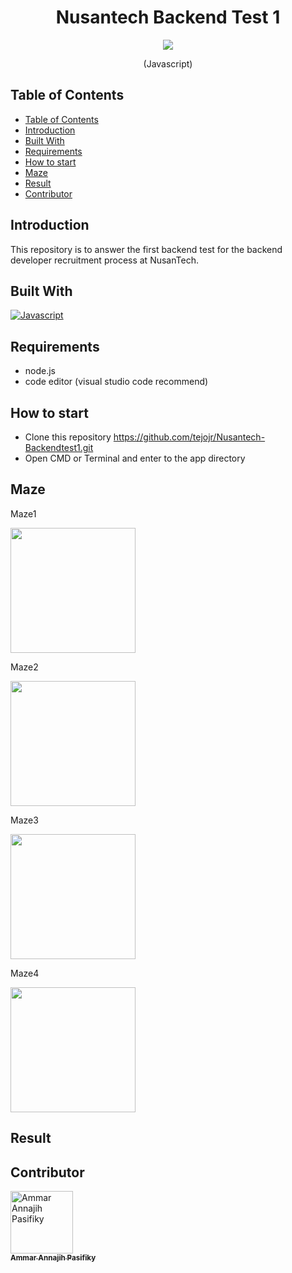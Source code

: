 <h1 align="center">Nusantech Backend Test 1</h1>
<p align='center'>
  <img src='https://blog.dankicode.com/wp-content/uploads/2018/07/eventos-em-javascript-650x350.png' />
  </a>
</p>
<p align="center">
  (Javascript)
</p>

## Table of Contents

- [Table of Contents](#table-of-contents)
- [Introduction](#introduction)
- [Built With](#built-with)
- [Requirements](#requirements)
- [How to start](#how-to-start)
- [Maze](#maze)
- [Result](#result)
- [Contributor](#contributor)

## Introduction

This repository is to answer the first backend test for the backend developer recruitment process at NusanTech.

## Built With
[![Javascript](https://img.shields.io/badge/Javascript-yellow)]()

## Requirements

- node.js
- code editor (visual studio code recommend)

## How to start

- Clone this repository https://github.com/tejojr/Nusantech-Backendtest1.git
- Open CMD or Terminal and enter to the app directory


## Maze
<p>
  <span>
    <p>Maze1</p> 
      <image width="200" src="./image/maze/maze1.png" />
    <p>Maze2</p> 
      <image width="200" src="./image/maze/maze2.png"" />
    <p>Maze3</p> 
      <image width="200" src="./image/maze/maze3.png"" />
    <p>Maze4</p> 
      <image width="200" src="./image/maze/maze4.png"" /> 
  </span>
</p>

## Result

## Contributor

<a href="https://github.com/tejojr">
          <img width="100" src="https://avatars2.githubusercontent.com/u/33275770?s=460&v=4" alt="Ammar Annajih Pasifiky">
          <br/>
          <sub>
          <b>Ammar Annajih Pasifiky
          </b>
          </sub>
</a>
